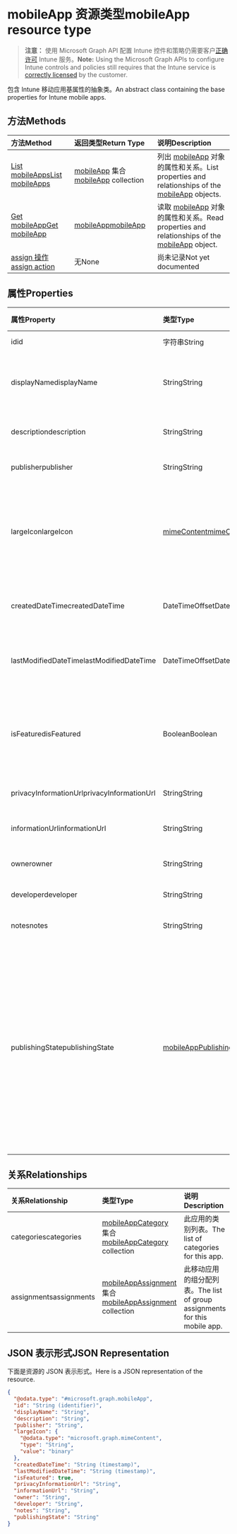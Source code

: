 # <a name="mobileapp-resource-type"></a><span data-ttu-id="8e6c4-101">mobileApp 资源类型</span><span class="sxs-lookup"><span data-stu-id="8e6c4-101">mobileApp resource type</span></span>

> <span data-ttu-id="8e6c4-102">**注意：** 使用 Microsoft Graph API 配置 Intune 控件和策略仍需要客户[正确许可](https://go.microsoft.com/fwlink/?linkid=839381) Intune 服务。</span><span class="sxs-lookup"><span data-stu-id="8e6c4-102">**Note:** Using the Microsoft Graph APIs to configure Intune controls and policies still requires that the Intune service is [correctly licensed](https://go.microsoft.com/fwlink/?linkid=839381) by the customer.</span></span>

<span data-ttu-id="8e6c4-103">包含 Intune 移动应用基属性的抽象类。</span><span class="sxs-lookup"><span data-stu-id="8e6c4-103">An abstract class containing the base properties for Intune mobile apps.</span></span>
## <a name="methods"></a><span data-ttu-id="8e6c4-104">方法</span><span class="sxs-lookup"><span data-stu-id="8e6c4-104">Methods</span></span>
|<span data-ttu-id="8e6c4-105">方法</span><span class="sxs-lookup"><span data-stu-id="8e6c4-105">Method</span></span>|<span data-ttu-id="8e6c4-106">返回类型</span><span class="sxs-lookup"><span data-stu-id="8e6c4-106">Return Type</span></span>|<span data-ttu-id="8e6c4-107">说明</span><span class="sxs-lookup"><span data-stu-id="8e6c4-107">Description</span></span>|
|:---|:---|:---|
|[<span data-ttu-id="8e6c4-108">List mobileApps</span><span class="sxs-lookup"><span data-stu-id="8e6c4-108">List mobileApps</span></span>](../api/intune_apps_mobileapp_list.md)|<span data-ttu-id="8e6c4-109">[mobileApp](../resources/intune_apps_mobileapp.md) 集合</span><span class="sxs-lookup"><span data-stu-id="8e6c4-109">[mobileApp](../resources/intune_apps_mobileapp.md) collection</span></span>|<span data-ttu-id="8e6c4-110">列出 [mobileApp](../resources/intune_apps_mobileapp.md) 对象的属性和关系。</span><span class="sxs-lookup"><span data-stu-id="8e6c4-110">List properties and relationships of the [mobileApp](../resources/intune_apps_mobileapp.md) objects.</span></span>|
|[<span data-ttu-id="8e6c4-111">Get mobileApp</span><span class="sxs-lookup"><span data-stu-id="8e6c4-111">Get mobileApp</span></span>](../api/intune_apps_mobileapp_get.md)|[<span data-ttu-id="8e6c4-112">mobileApp</span><span class="sxs-lookup"><span data-stu-id="8e6c4-112">mobileApp</span></span>](../resources/intune_apps_mobileapp.md)|<span data-ttu-id="8e6c4-113">读取 [mobileApp](../resources/intune_apps_mobileapp.md) 对象的属性和关系。</span><span class="sxs-lookup"><span data-stu-id="8e6c4-113">Read properties and relationships of the [mobileApp](../resources/intune_apps_mobileapp.md) object.</span></span>|
|[<span data-ttu-id="8e6c4-114">assign 操作</span><span class="sxs-lookup"><span data-stu-id="8e6c4-114">assign action</span></span>](../api/intune_apps_mobileapp_assign.md)|<span data-ttu-id="8e6c4-115">无</span><span class="sxs-lookup"><span data-stu-id="8e6c4-115">None</span></span>|<span data-ttu-id="8e6c4-116">尚未记录</span><span class="sxs-lookup"><span data-stu-id="8e6c4-116">Not yet documented</span></span>|

## <a name="properties"></a><span data-ttu-id="8e6c4-117">属性</span><span class="sxs-lookup"><span data-stu-id="8e6c4-117">Properties</span></span>
|<span data-ttu-id="8e6c4-118">属性</span><span class="sxs-lookup"><span data-stu-id="8e6c4-118">Property</span></span>|<span data-ttu-id="8e6c4-119">类型</span><span class="sxs-lookup"><span data-stu-id="8e6c4-119">Type</span></span>|<span data-ttu-id="8e6c4-120">说明</span><span class="sxs-lookup"><span data-stu-id="8e6c4-120">Description</span></span>|
|:---|:---|:---|
|<span data-ttu-id="8e6c4-121">id</span><span class="sxs-lookup"><span data-stu-id="8e6c4-121">id</span></span>|<span data-ttu-id="8e6c4-122">字符串</span><span class="sxs-lookup"><span data-stu-id="8e6c4-122">String</span></span>|<span data-ttu-id="8e6c4-123">实体的键。</span><span class="sxs-lookup"><span data-stu-id="8e6c4-123">Key of the entity.</span></span>|
|<span data-ttu-id="8e6c4-124">displayName</span><span class="sxs-lookup"><span data-stu-id="8e6c4-124">displayName</span></span>|<span data-ttu-id="8e6c4-125">String</span><span class="sxs-lookup"><span data-stu-id="8e6c4-125">String</span></span>|<span data-ttu-id="8e6c4-126">管理员提供或导入的应用标题。</span><span class="sxs-lookup"><span data-stu-id="8e6c4-126">The admin provided or imported title of the app.</span></span>|
|<span data-ttu-id="8e6c4-127">description</span><span class="sxs-lookup"><span data-stu-id="8e6c4-127">description</span></span>|<span data-ttu-id="8e6c4-128">String</span><span class="sxs-lookup"><span data-stu-id="8e6c4-128">String</span></span>|<span data-ttu-id="8e6c4-129">应用的说明。</span><span class="sxs-lookup"><span data-stu-id="8e6c4-129">The description of the app.</span></span>|
|<span data-ttu-id="8e6c4-130">publisher</span><span class="sxs-lookup"><span data-stu-id="8e6c4-130">publisher</span></span>|<span data-ttu-id="8e6c4-131">String</span><span class="sxs-lookup"><span data-stu-id="8e6c4-131">String</span></span>|<span data-ttu-id="8e6c4-132">应用的发布者。</span><span class="sxs-lookup"><span data-stu-id="8e6c4-132">The publisher of the app.</span></span>|
|<span data-ttu-id="8e6c4-133">largeIcon</span><span class="sxs-lookup"><span data-stu-id="8e6c4-133">largeIcon</span></span>|[<span data-ttu-id="8e6c4-134">mimeContent</span><span class="sxs-lookup"><span data-stu-id="8e6c4-134">mimeContent</span></span>](../resources/intune_shared_mimecontent.md)|<span data-ttu-id="8e6c4-135">要显示在应用详细信息中并用于图标上传的大图标。</span><span class="sxs-lookup"><span data-stu-id="8e6c4-135">The large icon, to be displayed in the app details and used for upload of the icon.</span></span>|
|<span data-ttu-id="8e6c4-136">createdDateTime</span><span class="sxs-lookup"><span data-stu-id="8e6c4-136">createdDateTime</span></span>|<span data-ttu-id="8e6c4-137">DateTimeOffset</span><span class="sxs-lookup"><span data-stu-id="8e6c4-137">DateTimeOffset</span></span>|<span data-ttu-id="8e6c4-138">创建应用的日期和时间。</span><span class="sxs-lookup"><span data-stu-id="8e6c4-138">The date and time the app was created.</span></span>|
|<span data-ttu-id="8e6c4-139">lastModifiedDateTime</span><span class="sxs-lookup"><span data-stu-id="8e6c4-139">lastModifiedDateTime</span></span>|<span data-ttu-id="8e6c4-140">DateTimeOffset</span><span class="sxs-lookup"><span data-stu-id="8e6c4-140">DateTimeOffset</span></span>|<span data-ttu-id="8e6c4-141">上次修改应用的日期和时间。</span><span class="sxs-lookup"><span data-stu-id="8e6c4-141">The date and time the app was last modified.</span></span>|
|<span data-ttu-id="8e6c4-142">isFeatured</span><span class="sxs-lookup"><span data-stu-id="8e6c4-142">isFeatured</span></span>|<span data-ttu-id="8e6c4-143">Boolean</span><span class="sxs-lookup"><span data-stu-id="8e6c4-143">Boolean</span></span>|<span data-ttu-id="8e6c4-144">指示应用是否被管理员标记为特色的值。</span><span class="sxs-lookup"><span data-stu-id="8e6c4-144">The value indicating whether the app is marked as featured by the admin.</span></span>|
|<span data-ttu-id="8e6c4-145">privacyInformationUrl</span><span class="sxs-lookup"><span data-stu-id="8e6c4-145">privacyInformationUrl</span></span>|<span data-ttu-id="8e6c4-146">String</span><span class="sxs-lookup"><span data-stu-id="8e6c4-146">String</span></span>|<span data-ttu-id="8e6c4-147">隐私声明 Url。</span><span class="sxs-lookup"><span data-stu-id="8e6c4-147">The privacy statement Url.</span></span>|
|<span data-ttu-id="8e6c4-148">informationUrl</span><span class="sxs-lookup"><span data-stu-id="8e6c4-148">informationUrl</span></span>|<span data-ttu-id="8e6c4-149">String</span><span class="sxs-lookup"><span data-stu-id="8e6c4-149">String</span></span>|<span data-ttu-id="8e6c4-150">详细信息 Url。</span><span class="sxs-lookup"><span data-stu-id="8e6c4-150">The more information Url.</span></span>|
|<span data-ttu-id="8e6c4-151">owner</span><span class="sxs-lookup"><span data-stu-id="8e6c4-151">owner</span></span>|<span data-ttu-id="8e6c4-152">String</span><span class="sxs-lookup"><span data-stu-id="8e6c4-152">String</span></span>|<span data-ttu-id="8e6c4-153">应用的所有者。</span><span class="sxs-lookup"><span data-stu-id="8e6c4-153">The owner of the app.</span></span>|
|<span data-ttu-id="8e6c4-154">developer</span><span class="sxs-lookup"><span data-stu-id="8e6c4-154">developer</span></span>|<span data-ttu-id="8e6c4-155">String</span><span class="sxs-lookup"><span data-stu-id="8e6c4-155">String</span></span>|<span data-ttu-id="8e6c4-156">应用的开发者。</span><span class="sxs-lookup"><span data-stu-id="8e6c4-156">The developer of the app.</span></span>|
|<span data-ttu-id="8e6c4-157">notes</span><span class="sxs-lookup"><span data-stu-id="8e6c4-157">notes</span></span>|<span data-ttu-id="8e6c4-158">String</span><span class="sxs-lookup"><span data-stu-id="8e6c4-158">String</span></span>|<span data-ttu-id="8e6c4-159">应用的备注。</span><span class="sxs-lookup"><span data-stu-id="8e6c4-159">Notes for the app.</span></span>|
|<span data-ttu-id="8e6c4-160">publishingState</span><span class="sxs-lookup"><span data-stu-id="8e6c4-160">publishingState</span></span>|[<span data-ttu-id="8e6c4-161">mobileAppPublishingState</span><span class="sxs-lookup"><span data-stu-id="8e6c4-161">mobileAppPublishingState</span></span>](../resources/intune_apps_mobileapppublishingstate.md)|<span data-ttu-id="8e6c4-162">应用的发布状态。</span><span class="sxs-lookup"><span data-stu-id="8e6c4-162">The publishing state for the app.</span></span> <span data-ttu-id="8e6c4-163">除非应用已发布，否则无法分配应用。</span><span class="sxs-lookup"><span data-stu-id="8e6c4-163">The app cannot be assigned unless the app is published.</span></span> <span data-ttu-id="8e6c4-164">可取值为：`notPublished`、`processing`、`published`。</span><span class="sxs-lookup"><span data-stu-id="8e6c4-164">The possible values are `notPublished`, `processing`, `published`, , , , , , , , , or .</span></span>|

## <a name="relationships"></a><span data-ttu-id="8e6c4-165">关系</span><span class="sxs-lookup"><span data-stu-id="8e6c4-165">Relationships</span></span>
|<span data-ttu-id="8e6c4-166">关系</span><span class="sxs-lookup"><span data-stu-id="8e6c4-166">Relationship</span></span>|<span data-ttu-id="8e6c4-167">类型</span><span class="sxs-lookup"><span data-stu-id="8e6c4-167">Type</span></span>|<span data-ttu-id="8e6c4-168">说明</span><span class="sxs-lookup"><span data-stu-id="8e6c4-168">Description</span></span>|
|:---|:---|:---|
|<span data-ttu-id="8e6c4-169">categories</span><span class="sxs-lookup"><span data-stu-id="8e6c4-169">categories</span></span>|<span data-ttu-id="8e6c4-170">[mobileAppCategory](../resources/intune_apps_mobileappcategory.md) 集合</span><span class="sxs-lookup"><span data-stu-id="8e6c4-170">[mobileAppCategory](../resources/intune_apps_mobileappcategory.md) collection</span></span>|<span data-ttu-id="8e6c4-171">此应用的类别列表。</span><span class="sxs-lookup"><span data-stu-id="8e6c4-171">The list of categories for this app.</span></span>|
|<span data-ttu-id="8e6c4-172">assignments</span><span class="sxs-lookup"><span data-stu-id="8e6c4-172">assignments</span></span>|<span data-ttu-id="8e6c4-173">[mobileAppAssignment](../resources/intune_apps_mobileappassignment.md) 集合</span><span class="sxs-lookup"><span data-stu-id="8e6c4-173">[mobileAppAssignment](../resources/intune_apps_mobileappassignment.md) collection</span></span>|<span data-ttu-id="8e6c4-174">此移动应用的组分配列表。</span><span class="sxs-lookup"><span data-stu-id="8e6c4-174">The list of group assignments for this mobile app.</span></span>|

## <a name="json-representation"></a><span data-ttu-id="8e6c4-175">JSON 表示形式</span><span class="sxs-lookup"><span data-stu-id="8e6c4-175">JSON Representation</span></span>
<span data-ttu-id="8e6c4-176">下面是资源的 JSON 表示形式。</span><span class="sxs-lookup"><span data-stu-id="8e6c4-176">Here is a JSON representation of the resource.</span></span>
<!--{
  "blockType": "resource",
  "abstract": true,
  "keyProperty": "id",
  "baseType": "microsoft.graph.entity",
  "@odata.type": "microsoft.graph.mobileApp"
}-->
``` json
{
  "@odata.type": "#microsoft.graph.mobileApp",
  "id": "String (identifier)",
  "displayName": "String",
  "description": "String",
  "publisher": "String",
  "largeIcon": {
    "@odata.type": "microsoft.graph.mimeContent",
    "type": "String",
    "value": "binary"
  },
  "createdDateTime": "String (timestamp)",
  "lastModifiedDateTime": "String (timestamp)",
  "isFeatured": true,
  "privacyInformationUrl": "String",
  "informationUrl": "String",
  "owner": "String",
  "developer": "String",
  "notes": "String",
  "publishingState": "String"
}
```



